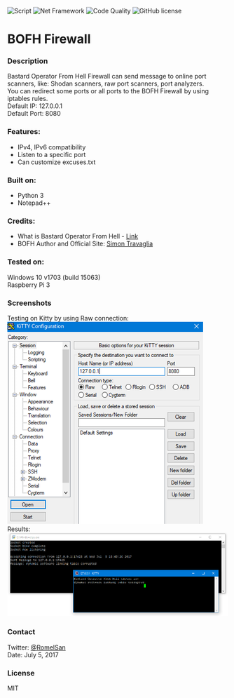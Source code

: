 ![Script](https://img.shields.io/badge/Script-passing-brightgreen.svg)
![Net Framework](https://img.shields.io/badge/Python3-3.6.1-blue.svg)
![Code Quality](https://img.shields.io/badge/Code%20Quality-B-brightgreen.svg)
![GitHub license](https://img.shields.io/badge/License-MIT-blue.svg)
# BOFH Firewall
### Description
Bastard Operator From Hell Firewall can send message to online port scanners, like: Shodan scanners, raw port scanners, port analyzers.  
You can redirect some ports or all ports to the BOFH Firewall by using iptables rules.  
Default IP: 127.0.0.1  
Default Port: 8080

### Features:
- IPv4, IPv6 compatibility
- Listen to a specific port
- Can customize excuses.txt

### Built on:
- Python 3
- Notepad++

### Credits:
- What is Bastard Operator From Hell - [Link](https://en.wikipedia.org/wiki/Bastard_Operator_From_Hell)
- BOFH Author and Official Site: [Simon Travaglia](http://www.bofharchive.com/#about)    

### Tested on:
Windows 10 v1703 (build 15063)  
Raspberry Pi 3

### Screenshots
Testing on Kitty by using Raw connection:  
![Kitty](images/kitty.png)  
Results:  
![Kitty](images/screenshot.png)  

### Contact
Twitter: [@RomelSan](http://www.twitter.com/RomelSan)    
Date: July 5, 2017

### License
MIT
